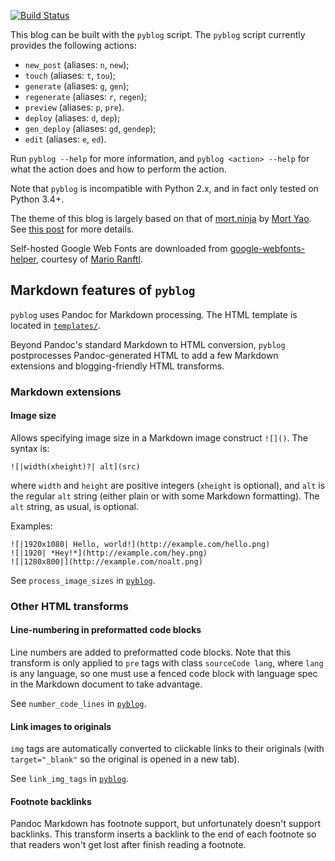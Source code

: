 [![Build Status](https://travis-ci.org/zmwangx/zmwangx.github.io.svg?branch=source)](https://travis-ci.org/zmwangx/zmwangx.github.io)

This blog can be built with the `pyblog` script. The `pyblog` script currently provides the following actions:

* `new_post` (aliases: `n`, `new`);
* `touch` (aliases: `t`, `tou`);
* `generate` (aliases: `g`, `gen`);
* `regenerate` (aliases: `r`, `regen`);
* `preview` (aliases: `p`, `pre`).
* `deploy` (aliases: `d`, `dep`);
* `gen_deploy` (aliases: `gd`, `gendep`);
* `edit` (aliases: `e`, `ed`).

Run `pyblog --help` for more information, and `pyblog <action> --help` for what the action does and how to perform the action.

Note that `pyblog` is incompatible with Python 2.x, and in fact only tested on Python 3.4+.

The theme of this blog is largely based on that of [mort.ninja](http://mort.ninja) by [Mort Yao](https://github.com/soimort). See [this post](https://zmwangx.github.io/blog/2015-05-05-new-blog-new-start.html) for more details.

Self-hosted Google Web Fonts are downloaded from [google-webfonts-helper](https://google-webfonts-helper.herokuapp.com/fonts), courtesy of [Mario Ranftl](http://ranf.tl/2014/12/23/self-hosting-google-web-fonts/).

## Markdown features of `pyblog`

`pyblog` uses Pandoc for Markdown processing. The HTML template is
located in [`templates/`](templates).

Beyond Pandoc's standard Markdown to HTML conversion, `pyblog`
postprocesses Pandoc-generated HTML to add a few Markdown extensions and
blogging-friendly HTML transforms.

### Markdown extensions

#### Image size

Allows specifying image size in a Markdown image construct `![]()`. The
syntax is:

    ![|width(xheight)?| alt](src)

where `width` and `height` are positive integers (`xheight` is
optional), and `alt` is the regular `alt` string (either plain or with
some Markdown formatting). The `alt` string, as usual, is optional.

Examples:

    ![|1920x1080| Hello, world!](http://example.com/hello.png)
    ![|1920| *Hey!*](http://example.com/hey.png)
    ![|1280x800|](http://example.com/noalt.png)

See `process_image_sizes` in [`pyblog`](pyblog).

### Other HTML transforms

#### Line-numbering in preformatted code blocks

Line numbers are added to preformatted code blocks. Note that this
transform is only applied to `pre` tags with class `sourceCode lang`,
where `lang` is any language, so one must use a fenced code block with
language spec in the Markdown document to take advantage.

See `number_code_lines` in [`pyblog`](pyblog).

#### Link images to originals

`img` tags are automatically converted to clickable links to their
originals (with `target="_blank"` so the original is opened in a new
tab).

See `link_img_tags` in [`pyblog`](pyblog).

#### Footnote backlinks

Pandoc Markdown has footnote support, but unfortunately doesn't support
backlinks. This transform inserts a backlink to the end of each
footnote so that readers won't get lost after finish reading a footnote.
